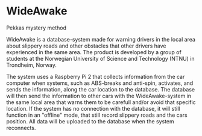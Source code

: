 # WideAwake

Pekkas mystery method

WideAwake is a database-system made for warning drivers in the local area about slippery roads and other obstacles that other drivers have experienced in the same area. The product is developed by a group of students at the Norwegian University of Science and Technology (NTNU) in Trondheim, Norway. 

The system uses a Raspberry Pi 2 that collects information from the car computer when systems, such as ABS-breaks and anti-spin, activates, and sends the information, along the car location to the database. The database will then send the information to other cars with the WideAwake-system in the same local area that warns them to be carefull and/or avoid that specific location. If the system has no connection with the database, it will still function in an "offline" mode, that still record slippery roads and the cars position. All data will be uploaded to the database when the system reconnects.  
